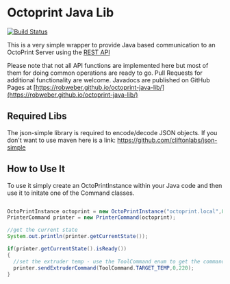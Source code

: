 # Octoprint Java Lib
[![Build Status](https://travis-ci.org/robweber/octoprint-java-lib.svg?branch=master)](https://travis-ci.org/robweber/octoprint-java-lib)

This is a very simple wrapper to provide Java based communication to an OctoPrint Server using the [REST API](http://docs.octoprint.org/en/master/api/)

Please note that not all API functions are implemented here but most of them for doing common operations are ready to go. Pull Requests for additional functionality are welcome. Javadocs are published on GitHub Pages at [https://robweber.github.io/octoprint-java-lib/](https://robweber.github.io/octoprint-java-lib/) 

## Required Libs

The json-simple library is required to encode/decode JSON objects. If you don't want to use maven here is a link: https://github.com/cliftonlabs/json-simple

## How to Use It

To use it simply create an OctoPrintInstance within your Java code and then use it to initate one of the Command classes.

```java

OctoPrintInstance octoprint = new OctoPrintInstance("octoprint.local",80,"api_key");
PrinterCommand printer = new PrinterCommand(octoprint);

//get the current state
System.out.println(printer.getCurrentState());

if(printer.getCurrentState().isReady())
{
  //set the extruder temp - use the ToolCommand enum to get the command,the extruder num (0 indexed) and the value
  printer.sendExtruderCommand(ToolCommand.TARGET_TEMP,0,220);
}

```
